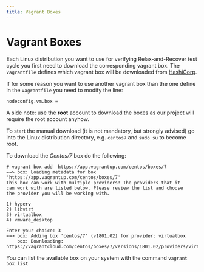 ```yaml
---
title: Vagrant Boxes
---
```


# Vagrant Boxes

Each Linux distribution you want to use for verifying Relax-and-Recover test cycle you first need to download the corresponding vagrant box. The `Vagrantfile` defines which vagrant box will be downloaded from [HashiCorp](https://app.vagrantup.com/boxes).

If for some reason you want to use another vagrant box than the one define in the `Vagrantfile` you need to modify the line:

    nodeconfig.vm.box =

A side note: use the **root** account to download the boxes as our project will require the root account anyhow.

To start the manual download (it is not mandatory, but strongly advised) go into the Linux distribution directory, e.g. `centos7` and `sudo su` to become root.

To download the *Centos/7* box do the following:

    # vagrant box add  https://app.vagrantup.com/centos/boxes/7
    ==> box: Loading metadata for box 'https://app.vagrantup.com/centos/boxes/7'
    This box can work with multiple providers! The providers that it
    can work with are listed below. Please review the list and choose
    the provider you will be working with.
    
    1) hyperv
    2) libvirt
    3) virtualbox
    4) vmware_desktop
    
    Enter your choice: 3
    ==> box: Adding box 'centos/7' (v1801.02) for provider: virtualbox
        box: Downloading: https://vagrantcloud.com/centos/boxes/7/versions/1801.02/providers/virtualbox.box

You can list the available box on your system with the command `vagrant box list` 
